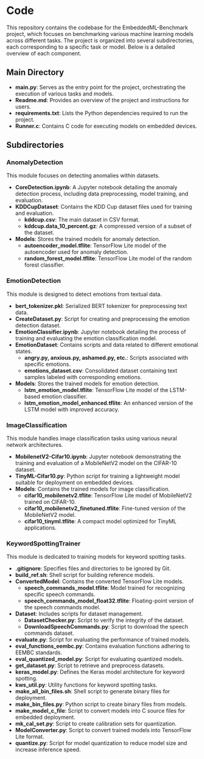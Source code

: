 # Code

This repository contains the codebase for the EmbeddedML-Benchmark project, which focuses on benchmarking various machine learning models across different tasks. The project is organized into several subdirectories, each corresponding to a specific task or model. Below is a detailed overview of each component.

## Main Directory

- **main.py**: Serves as the entry point for the project, orchestrating the execution of various tasks and models.
- **Readme.md**: Provides an overview of the project and instructions for users.
- **requirements.txt**: Lists the Python dependencies required to run the project.
- **Runner.c**: Contains C code for executing models on embedded devices.

## Subdirectories

### AnomalyDetection

This module focuses on detecting anomalies within datasets.

- **CoreDetection.ipynb**: A Jupyter notebook detailing the anomaly detection process, including data preprocessing, model training, and evaluation.
- **KDDCupDataset**: Contains the KDD Cup dataset files used for training and evaluation.
  - **kddcup.csv**: The main dataset in CSV format.
  - **kddcup.data_10_percent.gz**: A compressed version of a subset of the dataset.
- **Models**: Stores the trained models for anomaly detection.
  - **autoencoder_model.tflite**: TensorFlow Lite model of the autoencoder used for anomaly detection.
  - **random_forest_model.tflite**: TensorFlow Lite model of the random forest classifier.

### EmotionDetection

This module is designed to detect emotions from textual data.

- **bert_tokenizer.pkl**: Serialized BERT tokenizer for preprocessing text data.
- **CreateDataset.py**: Script for creating and preprocessing the emotion detection dataset.
- **EmotionClassifier.ipynb**: Jupyter notebook detailing the process of training and evaluating the emotion classification model.
- **EmotionDataset**: Contains scripts and data related to different emotional states.
  - **angry.py, anxious.py, ashamed.py, etc.**: Scripts associated with specific emotions.
  - **emotions_dataset.csv**: Consolidated dataset containing text samples labeled with corresponding emotions.
- **Models**: Stores the trained models for emotion detection.
  - **lstm_emotion_model.tflite**: TensorFlow Lite model of the LSTM-based emotion classifier.
  - **lstm_emotion_model_enhanced.tflite**: An enhanced version of the LSTM model with improved accuracy.

### ImageClassification

This module handles image classification tasks using various neural network architectures.

- **MobilenetV2-Cifar10.ipynb**: Jupyter notebook demonstrating the training and evaluation of a MobileNetV2 model on the CIFAR-10 dataset.
- **TinyML-Cifar10.py**: Python script for training a lightweight model suitable for deployment on embedded devices.
- **Models**: Contains the trained models for image classification.
  - **cifar10_mobilenetv2.tflite**: TensorFlow Lite model of MobileNetV2 trained on CIFAR-10.
  - **cifar10_mobilenetv2_finetuned.tflite**: Fine-tuned version of the MobileNetV2 model.
  - **cifar10_tinyml.tflite**: A compact model optimized for TinyML applications.

### KeywordSpottingTrainer

This module is dedicated to training models for keyword spotting tasks.

- **.gitignore**: Specifies files and directories to be ignored by Git.
- **build_ref.sh**: Shell script for building reference models.
- **ConvertedModel**: Contains the converted TensorFlow Lite models.
  - **speech_commands_model.tflite**: Model trained for recognizing specific speech commands.
  - **speech_commands_model_float32.tflite**: Floating-point version of the speech commands model.
- **Dataset**: Includes scripts for dataset management.
  - **DatasetChecker.py**: Script to verify the integrity of the dataset.
  - **DownloadSpeechCommands.py**: Script to download the speech commands dataset.
- **evaluate.py**: Script for evaluating the performance of trained models.
- **eval_functions_eembc.py**: Contains evaluation functions adhering to EEMBC standards.
- **eval_quantized_model.py**: Script for evaluating quantized models.
- **get_dataset.py**: Script to retrieve and preprocess datasets.
- **keras_model.py**: Defines the Keras model architecture for keyword spotting.
- **kws_util.py**: Utility functions for keyword spotting tasks.
- **make_all_bin_files.sh**: Shell script to generate binary files for deployment.
- **make_bin_files.py**: Python script to create binary files from models.
- **make_model_c_file**: Script to convert models into C source files for embedded deployment.
- **mk_cal_set.py**: Script to create calibration sets for quantization.
- **ModelConverter.py**: Script to convert trained models into TensorFlow Lite format.
- **quantize.py**: Script for model quantization to reduce model size and increase inference speed.